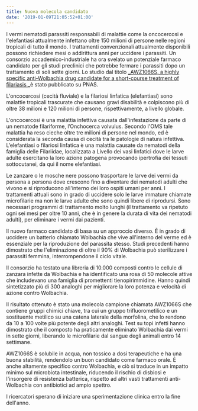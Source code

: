 ```yaml
---
title: Nuova molecola candidato
date: '2019-01-09T21:05:52+01:00'
---
```

I vermi nematodi parassiti responsabili di malattie come la oncocercosi e l'elefantiasi attualmente infettano oltre 150 milioni di persone nelle regioni tropicali di tutto il mondo. I trattamenti convenzionali attualmente disponibili possono richiedere mesi o addirittura anni per uccidere i parassiti. Un consorzio accademico-industriale ha ora svelato un potenziale farmaco candidato per gli studi preclinici che potrebbe fermare i parassiti dopo un trattamento di soli sette giorni. Lo studio dal titolo [_AWZ1066S, a highly specific anti-Wolbachia drug candidate for a short-course treatment of filariasis _](https://www.pnas.org/content/early/2019/01/02/1816585116)è stato pubblicato su PNAS.

L'oncocercosi (cecità fluviale) e la filariosi linfatica (elefantiasi) sono malattie tropicali trascurate che causano gravi disabilità e colpiscono più di oltre 38 milioni e 120 milioni di persone, rispettivamente, a livello globale. 

L'oncocercosi è una malattia infettiva causata dall'infestazione da parte di un nematode filariforme, l’Onchocerca volvulus. Secondo l'OMS tale malattia ha reso cieche oltre tre milioni di persone nel mondo, ed è considerata la seconda causa di cecità tra le patologie di natura infettiva. L’elefantiasi o filariosi linfatica è una malattia causate da nematodi della famiglia delle Filariidae, localizzata a Livello dei vasi linfatici dove le larve adulte esercitano la loro azione patogena provocando ipertrofia dei tessuti sottocutanei, da qui il nome elefantiasi. 

Le zanzare o le mosche nere possono trasportare le larve dei vermi da persona a persona dove crescono fino a diventare dei nematodi adulti che vivono e si riproducono all'interno dei loro ospiti umani per anni. I trattamenti attuali sono in grado di uccidere solo le larve immature chiamate microfilarie ma non le larve adulte che sono quindi libere di riprodursi. Sono necessari programmi di trattamento molto lunghi (il trattamento va ripetuto ogni sei mesi per oltre 10 anni, che è in genere la durata di vita dei nematodi adulti), per eliminare i vermi dai pazienti.

Il nuovo farmaco candidato di basa su un approccio diverso. È in grado di uccidere un batterio chiamato Wolbachia che vive all'interno del verme ed è essenziale per la riproduzione del parassita stesso. Studi precedenti hanno dimostrato che l'eliminazione di oltre il 90% di Wolbachia può sterilizzare i parassiti femmina, interrompendone il ciclo vitale.

Il consorzio ha testato una libreria di 10.000 composti contro le cellule di zanzara infette da Wolbachia e ha identificato una rosa di 50 molecole attive che includevano una famiglia di promettenti tienopirimmidine. Hanno quindi sintetizzato più di 300 analoghi per migliorare la loro potenza e velocità di azione contro Wolbachia.

Il risultato ottenuto è stato una molecola campione chiamata AWZ1066S che contiene gruppi chimici chiave, tra cui un gruppo trifluorometilico e un sostituente metilico su una catena laterale della morfolina, che lo rendono da 10 a 100 volte più potente degli altri analoghi. Test su topi infetti hanno dimostrato che il composto ha praticamente eliminato Wolbachia dai vermi in sette giorni, liberando le microfilarie dal sangue degli animali entro 14 settimane.

AWZ1066S è solubile in acqua, non tossico a dosi terapeutiche e ha una buona stabilità, rendendolo un buon candidato come farmaco orale. È anche altamente specifico contro Wolbachia, e ciò si traduce in un impatto minimo sul microbiota intestinale, riducendo il rischio di disbiosi e l'insorgere di resistenza batterica, rispetto ad altri vasti trattamenti anti-Wolbachia con antibiotici ad ampio spettro.



I ricercatori sperano di iniziare una sperimentazione clinica entro la fine dell'anno.
